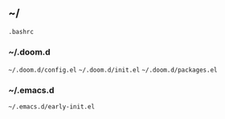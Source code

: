 ## ~/

`.bashrc`


### ~/.doom.d 

`~/.doom.d/config.el`
`~/.doom.d/init.el`
`~/.doom.d/packages.el`


### ~/.emacs.d

`~/.emacs.d/early-init.el`
